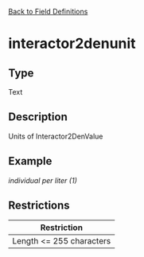 [Back to Field Definitions](../../field_definition_overview)
# interactor2denunit

## Type
Text

## Description


Units of Interactor2DenValue 
## Example
*individual per liter (1)*

## Restrictions
| Restriction |
| :---------: |
| Length <= 255 characters |

